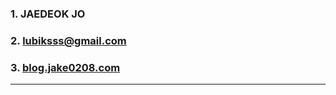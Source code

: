 ### 1. JAEDEOK JO
### 2. lubiksss@gmail.com
### 3. [blog.jake0208.com](https://blog.jake0208.com)
<!-- ### 3. 취준 블로그 https://lubiksss.github.io/ -->
<!-- ### 4. 포트폴리오 https://lubiksss.github.io/portfolio/ -->

---
